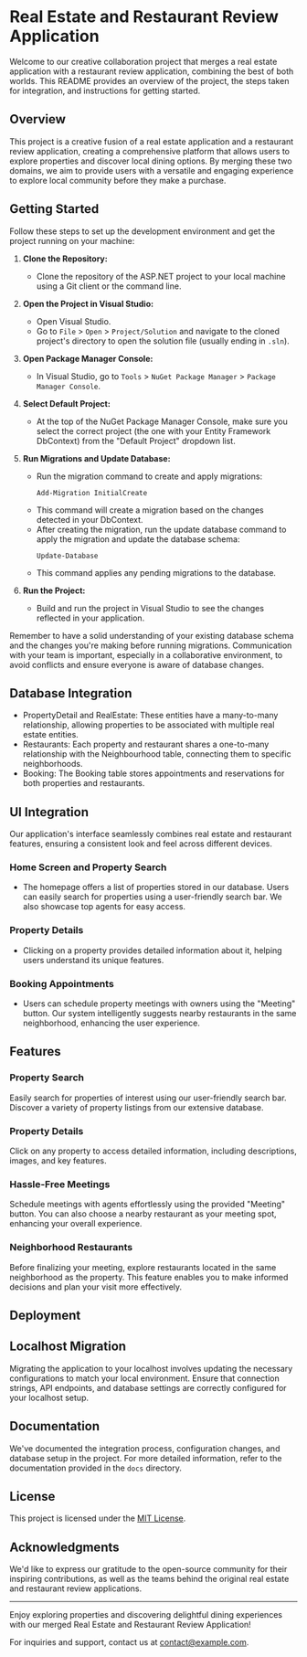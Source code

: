 # Real Estate and Restaurant Review Application

Welcome to our creative collaboration project that merges a real estate application with a restaurant review application, combining the best of both worlds. This README provides an overview of the project, the steps taken for integration, and instructions for getting started.

## Overview

This project is a creative fusion of a real estate application and a restaurant review application, creating a comprehensive platform that allows users to explore properties and discover local dining options. By merging these two domains, we aim to provide users with a versatile and engaging experience to explore local community before they make a purchase.

## Getting Started

Follow these steps to set up the development environment and get the project running on your machine:

1. **Clone the Repository:**
   - Clone the repository of the ASP.NET project to your local machine using a Git client or the command line.

2. **Open the Project in Visual Studio:**
   - Open Visual Studio.
   - Go to `File` > `Open` > `Project/Solution` and navigate to the cloned project's directory to open the solution file (usually ending in `.sln`).

3. **Open Package Manager Console:**
   - In Visual Studio, go to `Tools` > `NuGet Package Manager` > `Package Manager Console`.

4. **Select Default Project:**
   - At the top of the NuGet Package Manager Console, make sure you select the correct project (the one with your Entity Framework DbContext) from the "Default Project" dropdown list.

5. **Run Migrations and Update Database:**
   - Run the migration command to create and apply migrations:
     ```
     Add-Migration InitialCreate
     ```
   - This command will create a migration based on the changes detected in your DbContext.
   - After creating the migration, run the update database command to apply the migration and update the database schema:
     ```
     Update-Database
     ```
   - This command applies any pending migrations to the database.

6. **Run the Project:**
   - Build and run the project in Visual Studio to see the changes reflected in your application.

Remember to have a solid understanding of your existing database schema and the changes you're making before running migrations. Communication with your team is important, especially in a collaborative environment, to avoid conflicts and ensure everyone is aware of database changes.


## Database Integration

   - PropertyDetail and RealEstate: These entities have a many-to-many relationship, allowing properties to be associated with multiple real estate entities.
   - Restaurants: Each property and restaurant shares a one-to-many relationship with the Neighbourhood table, connecting them to specific neighborhoods.
   - Booking: The Booking table stores appointments and reservations for both properties and restaurants.
     
## UI Integration

   Our application's interface seamlessly combines real estate and restaurant features, ensuring a consistent look and feel across different devices.

   ### Home Screen and Property Search
   - The homepage offers a list of properties stored in our database. Users can easily search for properties using a user-friendly search bar. We also showcase top agents for easy access.

   ### Property Details
   - Clicking on a property provides detailed information about it, helping users understand its unique features.

   ### Booking Appointments
   - Users can schedule property meetings with owners using the "Meeting" button. Our system intelligently suggests nearby restaurants in the same neighborhood, enhancing the user experience.

## Features

   ### Property Search

   Easily search for properties of interest using our user-friendly search bar. Discover a variety of property listings from our extensive database.

   ### Property Details

   Click on any property to access detailed information, including descriptions, images, and key features.

   ### Hassle-Free Meetings

   Schedule meetings with agents effortlessly using the provided "Meeting" button. You can also choose a nearby restaurant as your meeting spot, enhancing your overall experience.

   ### Neighborhood Restaurants

   Before finalizing your meeting, explore restaurants located in the same neighborhood as the property. This feature enables you to make informed decisions and plan your visit more effectively.


## Deployment
   
   [Check out how to deploy ASP.NET in AWS]: https://docs.aws.amazon.com/elasticbeanstalk/latest/dg/create_deploy_NET.quickstart.html

## Localhost Migration

Migrating the application to your localhost involves updating the necessary configurations to match your local environment. Ensure that connection strings, API endpoints, and database settings are correctly configured for your localhost setup.

## Documentation

We've documented the integration process, configuration changes, and database setup in the project. For more detailed information, refer to the documentation provided in the `docs` directory.


## License

This project is licensed under the [MIT License](LICENSE).

## Acknowledgments

We'd like to express our gratitude to the open-source community for their inspiring contributions, as well as the teams behind the original real estate and restaurant review applications.

---

Enjoy exploring properties and discovering delightful dining experiences with our merged Real Estate and Restaurant Review Application!

For inquiries and support, contact us at contact@example.com.
